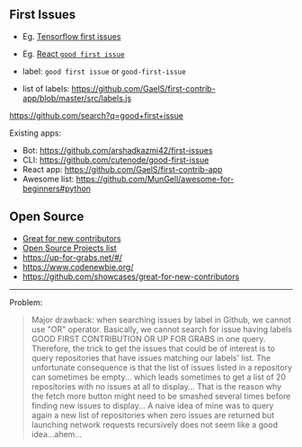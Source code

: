 ## First Issues

- Eg. [Tensorflow first issues](https://github.com/tensorflow/tensorflow/labels/good%20first%20issue)
- Eg. [React `good first issue`](https://github.com/facebook/react/labels/good%20first%20issue)

- label: `good first issue` or `good-first-issue`
- list of labels: https://github.com/GaelS/first-contrib-app/blob/master/src/labels.js

https://github.com/search?q=good+first+issue

Existing apps: 
- Bot: https://github.com/arshadkazmi42/first-issues
- CLI: https://github.com/cutenode/good-first-issue
- React app: https://github.com/GaelS/first-contrib-app
- Awesome list: https://github.com/MunGell/awesome-for-beginners#python

## Open Source

- [Great for new contributors](https://github.com/showcases/great-for-new-contributors)
- [Open Source Projects list](https://en.wikipedia.org/wiki/List_of_free_and_open-source_software_organizations)
- https://up-for-grabs.net/#/
- https://www.codenewbie.org/
- https://github.com/showcases/great-for-new-contributors

---

Problem:
> Major drawback: when searching issues by label in Github, we cannot use "OR" operator. Basically, we cannot search for issue having labels GOOD FIRST CONTRIBUTION OR UP FOR GRABS in one query. Therefore, the trick to get the issues that could be of interest is to query repositories that have issues matching our labels' list. The unfortunate consequence is that the list of issues listed in a repository can sometimes be empty... which leads sometimes to get a list of 20 repositories with no issues at all to display... That is the reason why the fetch more button might need to be smashed several times before finding new issues to display... A naive idea of mine was to query again a new list of repositories when zero issues are returned but launching network requests recursively does not seem like a good idea...ahem...


